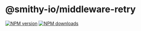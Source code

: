 # @smithy-io/middleware-retry

[![NPM version](https://img.shields.io/npm/v/@smithy-io/middleware-retry/latest.svg)](https://www.npmjs.com/package/@smithy-io/middleware-retry)
[![NPM downloads](https://img.shields.io/npm/dm/@smithy-io/middleware-retry.svg)](https://www.npmjs.com/package/@smithy-io/middleware-retry)
